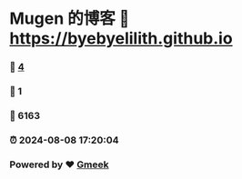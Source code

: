 # Mugen 的博客 :link: https://byebyelilith.github.io 
### :page_facing_up: [4](https://byebyelilith.github.io/tag.html) 
### :speech_balloon: 1 
### :hibiscus: 6163 
### :alarm_clock: 2024-08-08 17:20:04 
### Powered by :heart: [Gmeek](https://github.com/Meekdai/Gmeek)
